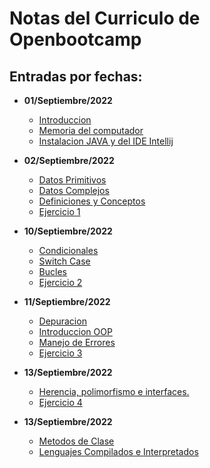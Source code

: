 # Notas del Curriculo de Openbootcamp

## Entradas por fechas:

- **01/Septiembre/2022**
    - [Introduccion](/open_bootcamp/01_sep_2022/notes/Introduccion.html)
    - [Memoria del computador](/open_bootcamp/01_sep_2022/notes/Memoria.md)
    - [Instalacion JAVA y del IDE Intellij](/open_bootcamp/01_sep_2022/notes/instlacion_java_intellij.md)

- **02/Septiembre/2022**
    - [Datos Primitivos](/open_bootcamp/02_sep_2022/notes/datos_primitivos.md)
    - [Datos Complejos](/open_bootcamp/02_sep_2022/notes/datos_complejos.md)
    - [Definiciones y Conceptos](/open_bootcamp/02_sep_2022/notes/definicion_y_conceptos.md)
    - [Ejercicio 1](/open_bootcamp/02_sep_2022/notes/ejercicio1.md)

- **10/Septiembre/2022**
    - [Condicionales](/open_bootcamp/10_sep_2022/condicionales.md)
    - [Switch Case](/open_bootcamp/10_sep_2022/switch_case.md)
    - [Bucles](/open_bootcamp/10_sep_2022/bucles.md)
    - [Ejercicio 2](/open_bootcamp/10_sep_2022/ejercicio2.md)

- **11/Septiembre/2022**
    - [Depuracion](/open_bootcamp/11_sep_2022/depuracion.md)
    - [Introduccion OOP](/open_bootcamp/11_sep_2022/Introduccion_OOP.md)
    - [Manejo de Errores](/open_bootcamp/11_sep_2022/manejo_errores.md)
    - [Ejercicio 3](/open_bootcamp/11_sep_2022/ejercicio3.md)

- **13/Septiembre/2022**
    - [Herencia, polimorfismo e interfaces.](/open_bootcamp/13_sep_2022/herencia_polimorfismo_interfaces.md)
    - [Ejercicio 4](/open_bootcamp/13_sep_2022/ejercicio4.md)

- **13/Septiembre/2022**
    - [Metodos de Clase](/open_bootcamp/14_sep_2022/metodos_de_clase.md)
    - [Lenguajes Compilados e Interpretados](/open_bootcamp/14_sep_2022/lenguajes_comp_inter.md)